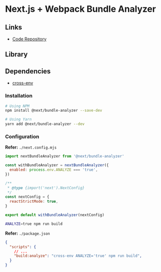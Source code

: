 # Next.js + Webpack Bundle Analyzer

## Links

- [Code Repository](https://github.com/vercel/next.js/tree/canary/packages/next-bundle-analyzer)

## Library

## Dependencies

- [cross-env](/cross-env.md)

### Installation

```sh
# Using NPM
npm install @next/bundle-analyzer --save-dev

# Using Yarn
yarn add @next/bundle-analyzer --dev
```

### Configuration

**Refer:** `./next.config.mjs`

```mjs
import nextBundleAnalyzer from '@next/bundle-analyzer'

const withBundleAnalyzer = nextBundleAnalyzer({
  enabled: process.env.ANALYZE === 'true',
})

/**
 * @type {import('next').NextConfig}
 */
const nextConfig = {
  reactStrictMode: true,
}

export default withBundleAnalyzer(nextConfig)
```

```sh
ANALYZE=true npm run build
```

**Refer:** `./package.json`

```json
{
  "scripts": {
    // ...
    "build:analyze": "cross-env ANALYZE='true' npm run build",
  }
}
```
